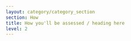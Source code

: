 ```yaml
---
layout: category/category_section
section: How
title: How you'll be assessed / heading here
level: 2
---
```

